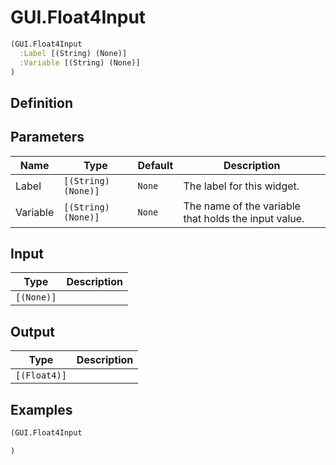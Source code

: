 # GUI.Float4Input

```clojure
(GUI.Float4Input
  :Label [(String) (None)]
  :Variable [(String) (None)]
)
```

## Definition


## Parameters
| Name | Type | Default | Description |
|------|------|---------|-------------|
| Label | `[(String) (None)]` | `None` | The label for this widget. |
| Variable | `[(String) (None)]` | `None` | The name of the variable that holds the input value. |


## Input
| Type | Description |
|------|-------------|
| `[(None)]` |  |


## Output
| Type | Description |
|------|-------------|
| `[(Float4)]` |  |


## Examples

```clojure
(GUI.Float4Input

)
```
